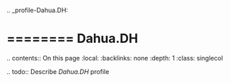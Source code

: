 .. _profile-Dahua.DH:

========
Dahua.DH
========

.. contents:: On this page
    :local:
    :backlinks: none
    :depth: 1
    :class: singlecol

.. todo::
    Describe *Dahua.DH* profile
